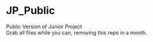 # JP_Public
Public Version of Junior Project 
<br/>Grab all files while you can, removing this repo in a month.
